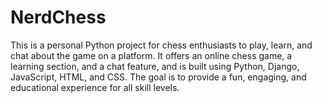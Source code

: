 # NerdChess
This is a personal Python project for chess enthusiasts to play, learn, and chat about the game on a platform. It offers an online chess game, a learning section, and a chat feature, and is built using Python, Django, JavaScript, HTML, and CSS. The goal is to provide a fun, engaging, and educational experience for all skill levels.
